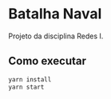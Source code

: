 # Batalha Naval

Projeto da disciplina Redes I.

## Como executar

```bat
yarn install
yarn start
```